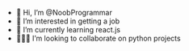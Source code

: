 - 👋 Hi, I’m @NoobProgrammar
- 👀 I’m interested in getting a job 
- 🌱 I’m currently learning react.js
- 🧑🏽‍💻 I’m looking to collaborate on python projects

<!---
NoobProgrammar/NoobProgrammar is a ✨ special ✨ repository because its `README.md` (this file) appears on your GitHub profile.
You can click the Preview link to take a look at your changes.
--->
